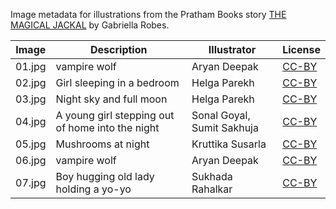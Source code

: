Image metadata for illustrations from the Pratham Books story [THE MAGICAL JACKAL](https://storyweaver.org.in/stories/2935-the-magical-jackal) by Gabriella Robes.

Image | Description | Illustrator | License
----- | ----------- | ----------- | -------
01.jpg | vampire wolf | Aryan Deepak | [CC-BY](https://creativecommons.org/licenses/by/4.0/)
02.jpg | Girl sleeping in a bedroom | Helga Parekh | [CC-BY](https://creativecommons.org/licenses/by/4.0/)
03.jpg | Night sky and full moon | Helga Parekh | [CC-BY](https://creativecommons.org/licenses/by/4.0/)
04.jpg | A young girl stepping out of home into the night | Sonal Goyal, Sumit Sakhuja | [CC-BY](https://creativecommons.org/licenses/by/4.0/)
05.jpg | Mushrooms at night | Kruttika Susarla | [CC-BY](https://creativecommons.org/licenses/by/4.0/)
06.jpg | vampire wolf | Aryan Deepak | [CC-BY](https://creativecommons.org/licenses/by/4.0/)
07.jpg | Boy hugging old lady holding a yo-yo | Sukhada Rahalkar | [CC-BY](https://creativecommons.org/licenses/by/4.0/)